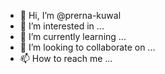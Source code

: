 - 👋 Hi, I’m @prerna-kuwal
- 👀 I’m interested in ...
- 🌱 I’m currently learning ...
- 💞️ I’m looking to collaborate on ...
- 📫 How to reach me ...

<!---
prerna-kuwal/prerna-kuwal is a ✨ special ✨ repository because its `README.md` (this file) appears on your GitHub profile.
You can click the Preview link to take a look at your changes.
--->
